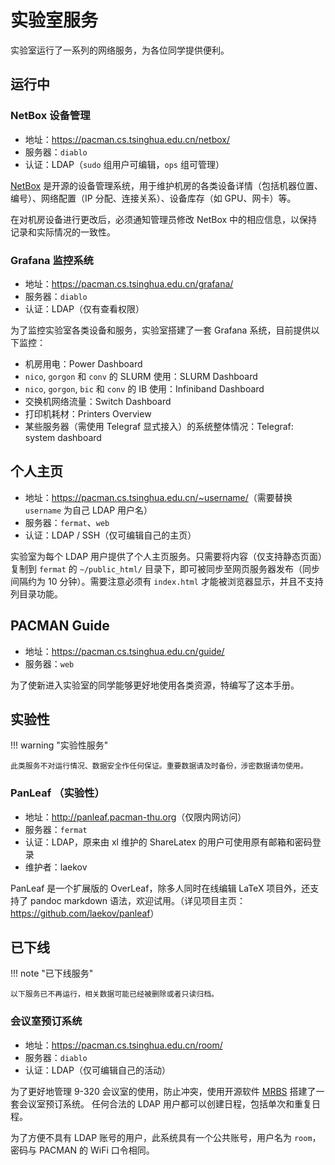 # 实验室服务

实验室运行了一系列的网络服务，为各位同学提供便利。

## 运行中

### NetBox 设备管理

* 地址：<https://pacman.cs.tsinghua.edu.cn/netbox/>
* 服务器：`diablo`
* 认证：LDAP（`sudo` 组用户可编辑，`ops` 组可管理）

[NetBox](https://netbox.readthedocs.io/en/stable/) 是开源的设备管理系统，用于维护机房的各类设备详情（包括机器位置、编号）、网络配置（IP 分配、连接关系）、设备库存（如 GPU、网卡）等。

在对机房设备进行更改后，必须通知管理员修改 NetBox 中的相应信息，以保持记录和实际情况的一致性。

### Grafana 监控系统

* 地址：<https://pacman.cs.tsinghua.edu.cn/grafana/>
* 服务器：`diablo`
* 认证：LDAP（仅有查看权限）

为了监控实验室各类设备和服务，实验室搭建了一套 Grafana 系统，目前提供以下监控：

* 机房用电：Power Dashboard
* `nico`, `gorgon` 和 `conv` 的 SLURM 使用：SLURM Dashboard
* `nico`, `gorgon`, `bic` 和 `conv` 的 IB 使用：Infiniband Dashboard
* 交换机网络流量：Switch Dashboard
* 打印机耗材：Printers Overview
* 某些服务器（需使用 Telegraf 显式接入）的系统整体情况：Telegraf: system dashboard

## 个人主页

* 地址：<https://pacman.cs.tsinghua.edu.cn/~username/>（需要替换 `username` 为自己 LDAP 用户名）
* 服务器：`fermat`、`web`
* 认证：LDAP / SSH（仅可编辑自己的主页）

实验室为每个 LDAP 用户提供了个人主页服务。只需要将内容（仅支持静态页面）复制到 `fermat` 的 `~/public_html/` 目录下，即可被同步至网页服务器发布（同步间隔约为 10 分钟）。需要注意必须有 `index.html` 才能被浏览器显示，并且不支持列目录功能。

## PACMAN Guide

* 地址：<https://pacman.cs.tsinghua.edu.cn/guide/>
* 服务器：`web`

为了使新进入实验室的同学能够更好地使用各类资源，特编写了这本手册。

## 实验性

!!! warning "实验性服务"

    此类服务不对运行情况、数据安全作任何保证。重要数据请及时备份，涉密数据请勿使用。

### PanLeaf （实验性）

* 地址：<http://panleaf.pacman-thu.org>（仅限内网访问）
* 服务器：`fermat`
* 认证：LDAP，原来由 xl 维护的 ShareLatex 的用户可使用原有邮箱和密码登录
* 维护者：laekov

PanLeaf 是一个扩展版的 OverLeaf，除多人同时在线编辑 LaTeX 项目外，还支持了 pandoc markdown 语法，欢迎试用。（详见项目主页：<https://github.com/laekov/panleaf>）

## 已下线

!!! note "已下线服务"

    以下服务已不再运行，相关数据可能已经被删除或者只读归档。

### 会议室预订系统

* 地址：<https://pacman.cs.tsinghua.edu.cn/room/>
* 服务器：`diablo`
* 认证：LDAP（仅可编辑自己的活动）

为了更好地管理 9-320 会议室的使用，防止冲突，使用开源软件 [MRBS](https://mrbs.sourceforge.io/) 搭建了一套会议室预订系统。
任何合法的 LDAP 用户都可以创建日程，包括单次和重复日程。

为了方便不具有 LDAP 账号的用户，此系统具有一个公共账号，用户名为 `room`，密码与 PACMAN 的 WiFi 口令相同。
